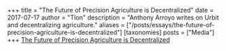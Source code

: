 +++
title = "The Future of Precision Agriculture is Decentralized"
date = 2017-07-17
author = "Tlon"
description = "Anthony Arroyo writes on Urbit and decentralizing agriculture."
aliases = ["/posts/essays/the-future-of-precision-agriculture-is-decentralized"]
[taxonomies]
posts = ["Media"]
+++
[The Future of Precision Agriculture is Decentralized](http://www.anthonyarroyodotcom.com/blog/2017/7/17/the-future-of-precision-agriculture-is-decentralized)
